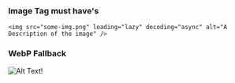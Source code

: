 ### Image Tag must have's

```
<img src="some-img.png" loading="lazy" decoding="async" alt="A Description of the image" />
```
### WebP Fallback

<picture>
  <source srcset="img/awesomeWebPImage.webp" type="image/webp">
  <source srcset="img/creakyOldJPEG.jpg" type="image/jpeg"> 
  <img src="img/creakyOldJPEG.jpg" alt="Alt Text!">
</picture>
